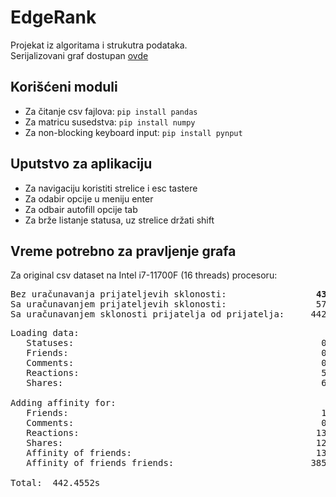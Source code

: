 # EdgeRank

Projekat iz algoritama i strukutra podataka.  
Serijalizovani graf dostupan [ovde](https://edgelord.moma.rs/)


## Korišćeni moduli
- Za čitanje csv fajlova: `pip install pandas`  
- Za matricu susedstva: `pip install numpy`  
- Za non-blocking keyboard input: `pip install pynput`  


## Uputstvo za aplikaciju

- Za navigaciju koristiti strelice i esc tastere
- Za odabir opcije u meniju enter
- Za odbair autofill opcije tab
- Za brže listanje statusa, uz strelice držati shift


## Vreme potrebno za pravljenje grafa

Za original csv dataset na Intel i7-11700F (16 threads) procesoru:

<pre>
Bez uračunavanja prijateljevih sklonosti:                 <b>43.6752s</b>
Sa uračunavanjem prijateljevih sklonosti:                 57.2433s
Sa uračunavanjem sklonosti prijatelja od prijatelja:     442.4552s
</pre>

<pre>
Loading data:
   Statuses:                                               0.0465s
   Friends:                                                0.2351s
   Comments:                                               0.1054s
   Reactions:                                              5.9660s
   Shares:                                                 6.6298s

Adding affinity for:
   Friends:                                                1.5490s
   Comments:                                               0.8740s
   Reactions:                                             13.4176s
   Shares:                                                12.7199s
   Affinity of friends:                                   13.5681s
   Affinity of friends friends:                          385.2119s

Total:  442.4552s
</pre>
